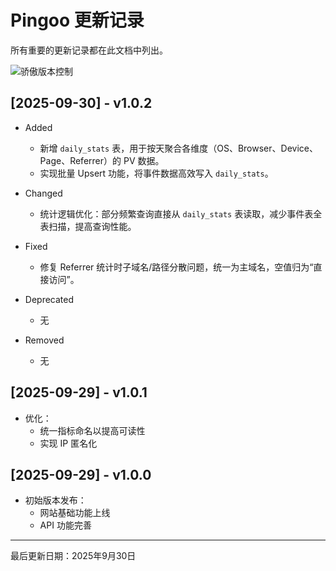 # Pingoo 更新记录

所有重要的更新记录都在此文档中列出。

![骄傲版本控制](https://cdn.c2v2.com/imgur/KfG7NBr.png)

## [2025-09-30] - v1.0.2
- Added
  * 新增 `daily_stats` 表，用于按天聚合各维度（OS、Browser、Device、Page、Referrer）的 PV 数据。
  * 实现批量 Upsert 功能，将事件数据高效写入 `daily_stats`。

- Changed
  * 统计逻辑优化：部分频繁查询直接从 `daily_stats` 表读取，减少事件表全表扫描，提高查询性能。

- Fixed
  * 修复 Referrer 统计时子域名/路径分散问题，统一为主域名，空值归为“直接访问”。

- Deprecated
  * 无

- Removed
  * 无

## [2025-09-29] - v1.0.1
- 优化：
  - 统一指标命名以提高可读性
  - 实现 IP 匿名化

## [2025-09-29] - v1.0.0
- 初始版本发布：
  - 网站基础功能上线
  - API 功能完善

---

最后更新日期：2025年9月30日